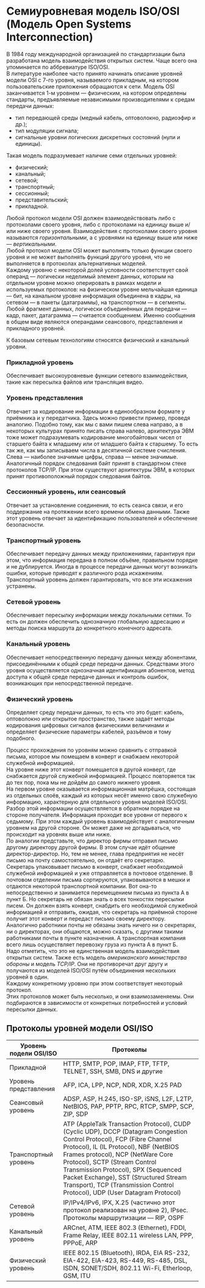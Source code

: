 # Семиуровневая модель ISO/OSI (Модель Open Systems Interconnection)
В 1984 году международной организацией по стандартизации была разработана модель взаимодействия открытых систем. Чаще всего она упоминается по аббревиатуре ISO/OSI.  
В литературе наиболее часто принято начинать описание уровней модели OSI с 7-го уровня, называемого прикладным, на котором пользовательские приложения обращаются к сети. Модель OSI заканчивается 1-м уровнем — физическим, на котором определены стандарты, предъявляемые независимыми производителями к средам передачи данных:  
- тип передающей среды (медный кабель, оптоволокно, радиоэфир и др.);
- тип модуляции сигнала;
- сигнальные уровни логических дискретных состояний (нули и единицы).  

Такая модель подразумевает наличие семи отдельных уровней: 
- физический;
- канальный;
- сетевой;
- транспортный;
- сессионный;
- представительский;
- прикладной.


Любой протокол модели OSI должен взаимодействовать либо с протоколами своего уровня, либо с протоколами на единицу выше и/или ниже своего уровня. Взаимодействия с протоколами своего уровня называются *горизонтальными*, а с уровнями на единицу выше или ниже — *вертикальными*.  
Любой протокол модели OSI может выполнять только функции своего уровня и не может выполнять функций другого уровня, что не выполняется в протоколах альтернативных моделей.  
Каждому уровню с некоторой долей условности соответствует свой операнд — логически неделимый элемент данных, которым на отдельном уровне можно оперировать в рамках модели и используемых протоколов: на физическом уровне мельчайшая единица — бит, на канальном уровне информация объединена в кадры, на сетевом — в пакеты (датаграммы), на транспортном — в сегменты. Любой фрагмент данных, логически объединённых для передачи — кадр, пакет, датаграмма — считается сообщением. Именно сообщения в общем виде являются операндами сеансового, представления и прикладного уровней.  

К базовым сетевым технологиям относятся физический и канальный уровни.  

### Прикладной уровень
Обеспечивает высокоуровневые функции сетевого взаимодействия, такие как пересылка файлов или трансляция видео. 
### Уровень представления 
Отвечает за кодирование информации в единообразном формате у приёмника и у передатчика. Здесь можно привести пример, проведя аналогию. Подобно тому, как мы с вами пишем слева направо, а в некоторых культурах принято писать справа налево, архитектура ЭВМ тоже может подразумевать кодирование многобайтовых чисел от старшего байта к младшему или от младшего байта к старшему. То есть так же, как мы записываем числа в десятичной системе счисления. Слева — наиболее значимые цифры, справа — менее значимые. Аналогичный порядок следования байт принят в стандартном стеке протоколов TCP/IP. При этом существуют архитектуры ЭВМ, в которых принят противоположный порядок следования байтов.
### Сессионный уровень, или сеансовый
Отвечает за установление соединения, то есть сеанса связи, и его поддержание на протяжении всего времени обмена данными. Также этот уровень отвечает за идентификацию пользователей и обеспечение безопасности. 
### Транспортный уровень
Обеспечивает передачу данных между приложениями, гарантируя при этом, что информация передана в полном объёме, правильном порядке и не дублируется. Иногда в процессе передачи данных могут возникать ошибки, которые приводят к различного рода искажениям. Транспортный уровень должен гарантировать, что все эти искажения устранены. 
### Сетевой уровень 
Обеспечивает пересылку информации между локальными сетями. То есть он должен обеспечить однозначную глобальную адресацию и методы поиска маршрута до конкретного конечного адресата. 
### Канальный уровень 
Обеспечивает непосредственную передачу данных между абонентами, присоединёнными к общей среде передачи данных. Средствами этого уровня осуществляется однозначная идентификация абонентов, метод доступа к общей среде передаче данных и контроль ошибок, возникающих при непосредственной передаче. 
### Физический уровень
Определяет среду передачи данных, то есть что это будет: кабель, оптоволокно или открытое пространство, также задаёт методы кодирования цифровых сигналов физическими величинами и определяет физические параметры кабелей, разъёмов и тому подобного.

Процесс прохождения по уровням можно сравнить с отправкой письма, которое мы помещаем в конверт и снабжаем некоторой служебной информацией.  
На уровне ниже этот конверт помещается в другой конверт, где снабжается другой служебной информацией. Процесс повторяется так до тех пор, пока мы не дойдём до самого нижнего уровня.  
На первом уровне оказывается информационная матрёшка, состоящая из отдельных слоёв, каждый из которых несёт именно свою служебную информацию, характерную для отдельного уровня моделей ISO/OSI. Разбор этой информации осуществляется в обратном порядке на стороне получателя. Информация проходит все уровни от первого к седьмому. При этом каждый уровень взаимодействует с аналогичным уровнем на другой стороне. Он может даже не догадываться, что происходит на уровнях выше или ниже.  
По аналогии представьте, что директор фирмы отправил письмо другому директору другой фирмы. В этом случае идёт общение директор-директор. Но, тем не менее, глава предприятия не несёт письмо на почту самостоятельно, он отдаёт его секретарю.  
Секретарь упаковывает письмо в конверт, снабжает необходимой служебной информацией и уже отправляется в почтовое отделение. В почтовом отделении письма сортируются, упаковываются в мешки и отдаются некоторой транспортной компании. Вот она-то непосредственно и занимается перемещением письма из пункта А в пункт Б. Но секретарь не обязан знать о всех тонкостях пересылки писем. Он должен взять конверт, снабдить его необходимой служебной информацией и отправить, ожидая, что секретарь на приёмной стороне получит этот конверт и передаст письмо своему директору.  
Аналогично работники почты не обязаны знать ничего ни о секретарях, ни о директорах, они общаются, можно сказать, с другими такими работниками почты в пункте назначения. А транспортная компания всего лишь осуществляет перевозку груза из пункта А в пункт Б.  
Надо отметить, что это не единственная модель взаимодействия открытых систем. Также есть модель *американского министерства обороны* и модель *TCP/IP*. Они не противоречат друг другу и получаются из моделей ISO/OSI путём объединения нескольких уровней в один.  
Каждому конкретному уровню при этом соответствует некоторый протокол.  
Этих протоколов может быть несколько, и они взаимозаменяемы. Они подбираются в зависимости от конкретных потребностей и условий пересылки данных.

## Протоколы уровней модели OSI/ISO

| Уровень подели OSI/ISO | Протоколы |
|-|-|
| Прикладной | HTTP, SMTP, POP, IMAP, FTP, TFTP, TELNET, SSH, SMB, DNS и другие |
| Уровень представления | AFP, ICA, LPP, NCP, NDR, XDR, X.25 PAD |
| Cеансовый уровень | ADSP, ASP, H.245, ISO-SP, iSNS, L2F, L2TP, NetBIOS, PAP, PPTP, RPC, RTCP, SMPP, SCP, ZIP, SDP |
| Транспортный уровень | ATP (AppleTalk Transaction Protocol), CUDP (Cyclic UDP), DCCP (Datagram Congestion Control Protocol), FCP (Fibre Channel Protocol), IL (IL Protocol), NBF (NetBIOS Frames protocol), NCP (NetWare Core Protocol), SCTP (Stream Control Transmission Protocol), SPX (Sequenced Packet Exchange), SST (Structured Stream Transport), TCP (Transmission Control Protocol), UDP (User Datagram Protocol)|
| Сетевой уровень | IP/IPv4/IPv6, IPX, X.25 (частично этот протокол реализован на уровне 2), IPsec. Протоколы маршрутизации — RIP, OSPF|
| Канальный уровень | ARCnet, ATM, IEEE 802.3 (Ethernet), FDDI, Frame Relay, IEEE 802.11 wireless LAN, PPP, PPPoE, ARP |
| Физический уровень | IEEE 802.15 (Bluetooth), IRDA, EIA RS-232, EIA-422, EIA-423, RS-449, RS-485, DSL, ISDN, SONET/SDH, 802.11 Wi-Fi, Etherloop, GSM, ITU |

